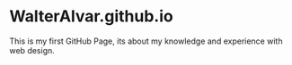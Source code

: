 # WalterAlvar.github.io
This is my first GitHub Page, its about my knowledge and experience with web design.
